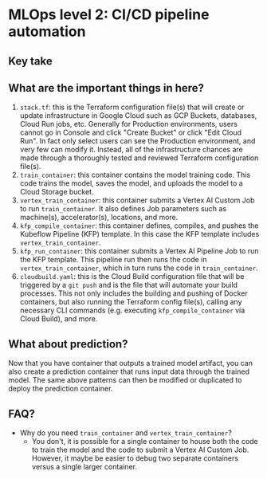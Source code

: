 # MLOps level 2: CI/CD pipeline automation

## Key take

## What are the important things in here?
1. `stack.tf`: this is the Terraform configuration file(s) that will create or update infrastructure in Google Cloud such as GCP Buckets, databases, Cloud Run jobs, etc. Generally for Production environments, users cannot go in Console and click "Create Bucket" or click "Edit Cloud Run". In fact only select users can see the Production environment, and very few can modify it. Instead, all of the infrastructure chances are made through a thoroughly tested and reviewed Terraform configuration file(s).
2. `train_container`: this container contains the model training code. This code trains the model, saves the model, and uploads the model to a Cloud Storage bucket.
3. `vertex_train_container`: this container submits a Vertex AI Custom Job to run `train_container`. It also defines Job parameters such as machine(s), accelerator(s), locations, and more.
4. `kfp_compile_container`: this container defines, compiles, and pushes the Kubeflow Pipeline (KFP) template. In this case the KFP template includes `vertex_train_container`.
5. `kfp_run_container`: this container submits a Vertex AI Pipeline Job to run the KFP template. This pipeline run then runs the code in `vertex_train_container`, which in turn runs the code in `train_container`.
6. `cloudbuild.yaml`: this is the Cloud Build configuration file that will be triggered by a `git push` and is the file that will automate your build processes. This not only includes the building and pushing of Docker containers, but also running the Terraform config file(s), calling any necessary CLI commands (e.g. executing `kfp_compile_container` via Cloud Build), and more.

## What about prediction?
Now that you have container that outputs a trained model artifact, you can also create a prediction container that runs input data through the trained model. The same above patterns can then be modified or duplicated to deploy the prediction container.

## FAQ?
- Why do you need `train_container` and `vertex_train_container`?
    - You don't, it is possible for a single container to house both the code to train the model and the code to submit a Vertex AI Custom Job. However, it maybe be easier to debug two separate containers versus a single larger container.